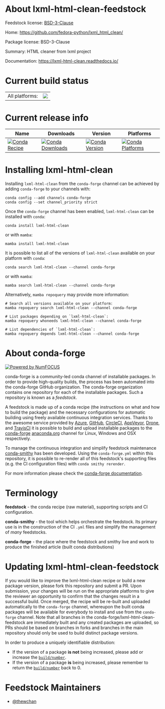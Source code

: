 About lxml-html-clean-feedstock
===============================

Feedstock license: [BSD-3-Clause](https://github.com/conda-forge/lxml-html-clean-feedstock/blob/main/LICENSE.txt)

Home: https://github.com/fedora-python/lxml_html_clean/

Package license: BSD-3-Clause

Summary: HTML cleaner from lxml project

Documentation: https://lxml-html-clean.readthedocs.io/

Current build status
====================


<table><tr><td>All platforms:</td>
    <td>
      <a href="https://dev.azure.com/conda-forge/feedstock-builds/_build/latest?definitionId=22340&branchName=main">
        <img src="https://dev.azure.com/conda-forge/feedstock-builds/_apis/build/status/lxml-html-clean-feedstock?branchName=main">
      </a>
    </td>
  </tr>
</table>

Current release info
====================

| Name | Downloads | Version | Platforms |
| --- | --- | --- | --- |
| [![Conda Recipe](https://img.shields.io/badge/recipe-lxml--html--clean-green.svg)](https://anaconda.org/conda-forge/lxml-html-clean) | [![Conda Downloads](https://img.shields.io/conda/dn/conda-forge/lxml-html-clean.svg)](https://anaconda.org/conda-forge/lxml-html-clean) | [![Conda Version](https://img.shields.io/conda/vn/conda-forge/lxml-html-clean.svg)](https://anaconda.org/conda-forge/lxml-html-clean) | [![Conda Platforms](https://img.shields.io/conda/pn/conda-forge/lxml-html-clean.svg)](https://anaconda.org/conda-forge/lxml-html-clean) |

Installing lxml-html-clean
==========================

Installing `lxml-html-clean` from the `conda-forge` channel can be achieved by adding `conda-forge` to your channels with:

```
conda config --add channels conda-forge
conda config --set channel_priority strict
```

Once the `conda-forge` channel has been enabled, `lxml-html-clean` can be installed with `conda`:

```
conda install lxml-html-clean
```

or with `mamba`:

```
mamba install lxml-html-clean
```

It is possible to list all of the versions of `lxml-html-clean` available on your platform with `conda`:

```
conda search lxml-html-clean --channel conda-forge
```

or with `mamba`:

```
mamba search lxml-html-clean --channel conda-forge
```

Alternatively, `mamba repoquery` may provide more information:

```
# Search all versions available on your platform:
mamba repoquery search lxml-html-clean --channel conda-forge

# List packages depending on `lxml-html-clean`:
mamba repoquery whoneeds lxml-html-clean --channel conda-forge

# List dependencies of `lxml-html-clean`:
mamba repoquery depends lxml-html-clean --channel conda-forge
```


About conda-forge
=================

[![Powered by
NumFOCUS](https://img.shields.io/badge/powered%20by-NumFOCUS-orange.svg?style=flat&colorA=E1523D&colorB=007D8A)](https://numfocus.org)

conda-forge is a community-led conda channel of installable packages.
In order to provide high-quality builds, the process has been automated into the
conda-forge GitHub organization. The conda-forge organization contains one repository
for each of the installable packages. Such a repository is known as a *feedstock*.

A feedstock is made up of a conda recipe (the instructions on what and how to build
the package) and the necessary configurations for automatic building using freely
available continuous integration services. Thanks to the awesome service provided by
[Azure](https://azure.microsoft.com/en-us/services/devops/), [GitHub](https://github.com/),
[CircleCI](https://circleci.com/), [AppVeyor](https://www.appveyor.com/),
[Drone](https://cloud.drone.io/welcome), and [TravisCI](https://travis-ci.com/)
it is possible to build and upload installable packages to the
[conda-forge](https://anaconda.org/conda-forge) [anaconda.org](https://anaconda.org/)
channel for Linux, Windows and OSX respectively.

To manage the continuous integration and simplify feedstock maintenance
[conda-smithy](https://github.com/conda-forge/conda-smithy) has been developed.
Using the ``conda-forge.yml`` within this repository, it is possible to re-render all of
this feedstock's supporting files (e.g. the CI configuration files) with ``conda smithy rerender``.

For more information please check the [conda-forge documentation](https://conda-forge.org/docs/).

Terminology
===========

**feedstock** - the conda recipe (raw material), supporting scripts and CI configuration.

**conda-smithy** - the tool which helps orchestrate the feedstock.
                   Its primary use is in the construction of the CI ``.yml`` files
                   and simplify the management of *many* feedstocks.

**conda-forge** - the place where the feedstock and smithy live and work to
                  produce the finished article (built conda distributions)


Updating lxml-html-clean-feedstock
==================================

If you would like to improve the lxml-html-clean recipe or build a new
package version, please fork this repository and submit a PR. Upon submission,
your changes will be run on the appropriate platforms to give the reviewer an
opportunity to confirm that the changes result in a successful build. Once
merged, the recipe will be re-built and uploaded automatically to the
`conda-forge` channel, whereupon the built conda packages will be available for
everybody to install and use from the `conda-forge` channel.
Note that all branches in the conda-forge/lxml-html-clean-feedstock are
immediately built and any created packages are uploaded, so PRs should be based
on branches in forks and branches in the main repository should only be used to
build distinct package versions.

In order to produce a uniquely identifiable distribution:
 * If the version of a package **is not** being increased, please add or increase
   the [``build/number``](https://docs.conda.io/projects/conda-build/en/latest/resources/define-metadata.html#build-number-and-string).
 * If the version of a package **is** being increased, please remember to return
   the [``build/number``](https://docs.conda.io/projects/conda-build/en/latest/resources/define-metadata.html#build-number-and-string)
   back to 0.

Feedstock Maintainers
=====================

* [@thewchan](https://github.com/thewchan/)

